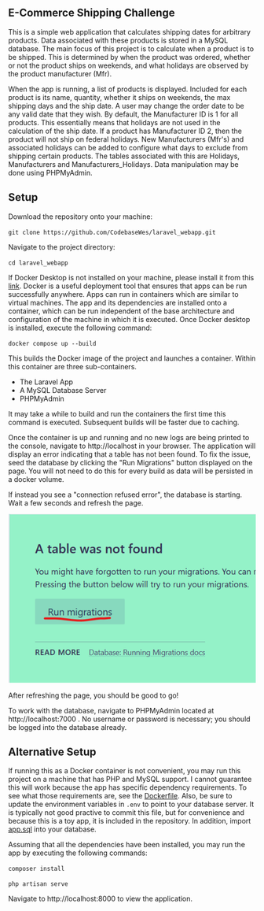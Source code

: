 ##  E-Commerce Shipping Challenge

This is a simple web application that calculates shipping dates for arbitrary products. Data associated with these products is stored in a MySQL database. The main focus of this project is to calculate when a product is to be shipped. This is determined by when the product was ordered, whether or not the product ships on weekends, and what holidays are observed by the product manufacturer (Mfr). 

When the app is running, a list of products is displayed. Included for each product is its name, quantity, whether it ships on weekends, the max shipping days and the ship date. A user may change the order date to be any valid date that they wish. By default, the Manufacturer ID is 1 for all products. This essentially means that holidays are not used in the calculation of the ship date. If a product has Manufacturer ID 2, then the product will not ship on federal holidays. New Manufacturers (Mfr's) and associated holidays can be added to configure what days to exclude from shipping certain products. The tables associated with this are Holidays, Manufacturers and Manufacturers_Holidays. Data manipulation may be done using PHPMyAdmin.

## Setup

Download the repository onto your machine:

`git clone https://github.com/CodebaseWes/laravel_webapp.git`

Navigate to the project directory:

`cd laravel_webapp`

If Docker Desktop is not installed on your machine, please install it from this [link](https://www.docker.com/products/docker-desktop/). Docker is a useful deployment tool that ensures that apps can be run successfully anywhere. Apps can run in containers which are similar to virtual machines. The app and its dependencies are installed onto a container, which can be run independent of the base architecture and configuration of the machine in which it is executed. Once Docker desktop is installed, execute the following command:

`docker compose up --build`

This builds the Docker image of the project and launches a container. Within this container are three sub-containers. 

- The Laravel App 
- A MySQL Database Server
- PHPMyAdmin 

It may take a while to build and run the containers the first time this command is executed. Subsequent builds will be faster due to caching.

Once the container is up and running and no new logs are being printed to the console, navigate to http://localhost in your browser. The application will display an error indicating that a table has not been found. To fix the issue, seed the database by clicking the "Run Migrations" button displayed on the page.  You will not need to do this for every build as data will be persisted in a docker volume.

If instead you see a "connection refused error", the database is starting. Wait a few seconds and refresh the page.

![Illustration of Button](https://github.com/CodebaseWes/laravel_webapp/blob/master/seed_database_illustration.png?raw=true)

After refreshing the page, you should be good to go!

To work with the database, navigate to PHPMyAdmin located at http://localhost:7000 . No username or password is necessary; you should be logged into the database already.

## Alternative Setup

If running this as a Docker container is not convenient, you may run this project on a machine that has PHP and MySQL support. I cannot guarantee this will work because the app has specific dependency requirements. To see what those requirements are, see the [Dockerfile](https://github.com/CodebaseWes/laravel_webapp/blob/master/Dockerfile). Also, be sure to update the environment variables in `.env` to point to your database server. It is typically not good practive to commit this file, but for convenience and because this is a toy app, it is included in the repository. In addition, import [app.sql](https://github.com/CodebaseWes/laravel_webapp/blob/master/app.sql) into your database. 

Assuming that all the dependencies have been installed, you may run the app by executing the following commands:

`composer install`

`php artisan serve`

Navigate to http://localhost:8000 to view the application.
